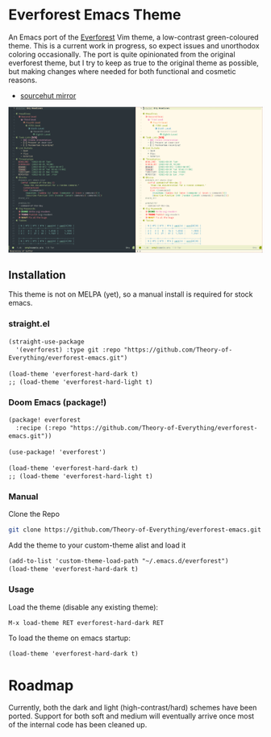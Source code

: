 # Everforest Emacs Theme

An Emacs port of the [Everforest](https://github.com/sainnhe/everforest) Vim
theme, a low-contrast green-coloured theme. This is a current work in progress,
so expect issues and unorthodox coloring occasionally. The port is quite
opinionated from the original everforest theme, but I try to keep as true to the
original theme as possible, but making changes where needed for both functional
and cosmetic reasons.

- [sourcehut mirror](https://git.sr.ht/~theorytoe/everforest-theme)

![Dark | Light](./dark_light.png)

## Installation

This theme is not on MELPA (yet), so a manual install is required
for stock emacs.

### straight.el

```elisp
(straight-use-package
  '(everforest) :type git :repo "https://github.com/Theory-of-Everything/everforest-emacs.git")

(load-theme 'everforest-hard-dark t)
;; (load-theme 'everforest-hard-light t)
```

### Doom Emacs (package!)

```elisp
(package! everforest
  :recipe (:repo "https://github.com/Theory-of-Everything/everforest-emacs.git"))

(use-package! 'everforest')

(load-theme 'everforest-hard-dark t)
;; (load-theme 'everforest-hard-light t)
```

### Manual

Clone the Repo

```bash
git clone https://github.com/Theory-of-Everything/everforest-emacs.git ~/.emacs.d/everforest-theme
```

Add the theme to your custom-theme alist and load it

```elisp
(add-to-list 'custom-theme-load-path "~/.emacs.d/everforest")
(load-theme 'everforest-hard-dark t)
```

### Usage

Load the theme (disable any existing theme):

```
M-x load-theme RET everforest-hard-dark RET
```

To load the theme on emacs startup:

```elisp
(load-theme 'everforest-hard-dark t)
```

# Roadmap

Currently, both the dark and light (high-contrast/hard) schemes
have been ported. Support for both soft and medium will eventually
arrive once most of the internal code has been cleaned up.

